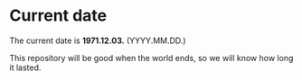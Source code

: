 # Current date

The current date is **1971.12.03.** (YYYY.MM.DD.)

This repository will be good when the world ends, so we will know how long it lasted.